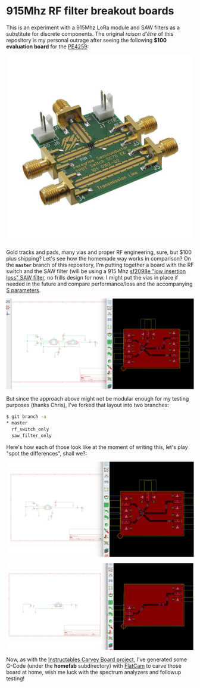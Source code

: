 # 915Mhz RF filter breakout boards


This is an experiment with a 915Mhz LoRa module and SAW filters as a substitute for discrete components. The original *raison d'être* of this repository is my personal outrage after seeing the following **$100 evaluation board** for the [PE4259](https://www.psemi.com/pdf/datasheets/pe4259ds.pdf):


<p align="center">
<img src='img/EK4259-02.jpg'/>
</p>

Gold tracks and pads, many vias and proper RF engineering, sure, but $100 plus shipping? Let's see how the homemade way works in comparison? On the **`master`** branch of this repository, I'm putting together a board with the RF switch and the SAW filter (will be using a 915 Mhz [sf2098e "low insertion loss" SAW filter](https://wireless.murata.com/RFM/data/sf2098e.pdf), no frills design for now. I might put the vias in place if needed in the future and compare performance/loss and the accompanying [S parameters](https://en.wikipedia.org/wiki/Scattering_parameters).

<p align="center">
<img src='img/rf_switch_and_saw_filter.png'/>
</p>

But since the approach above might not be modular enough for my testing purposes (thanks Chris), I've forked that layout into two branches:

```bash
$ git branch -a
* master
  rf_switch_only
  saw_filter_only
```

Here's how each of those look like at the moment of writing this, let's play "spot the differences", shall we?:

<p align="center">
<img src='img/rf_switch_only.png'/>
</p>

<p align="center">
<img src='img/saw_filter_only.png'/>
</p>

Now, as with the [Instructables Carvey Board project](https://github.com/brainstorm/carvey_board), I've generated some G-Code (under the **homefab** subdirectory) with [FlatCam](http://flatcam.org/) to carve those board at home, wish me luck with the spectrum analyzers and followup testing!